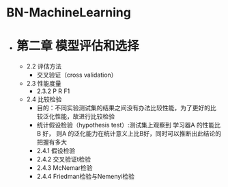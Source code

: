 # BN-MachineLearning
+ # 第二章 模型评估和选择
	+ 2.2 评估方法
		+ 交叉验证（cross validation）
	+ 2.3 性能度量
		+ 2.3.2 P R F1
	+ 2.4 比较检验
		+ 目的：不同实验测试集的结果之间没有办法比较性能，为了更好的比较泛化性能，故进行比较检验
		+ 统计假设检验（hypothesis test）:测试集上观察到 学习器A 的性能比 B 好， 则A 的泛化能力在统计意义上比B好，同时可以推断出此结论的把握有多大
		+ 2.4.1 假设检验
		+ 2.4.2 交叉验证t检验
		+ 2.4.3 McNemar检验
		+ 2.4.4 Friedman检验与Nemenyi检验